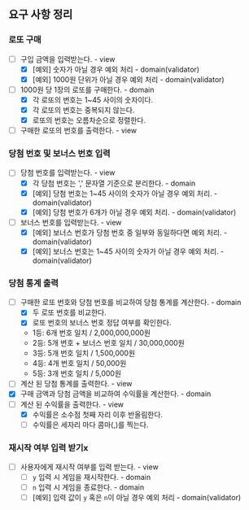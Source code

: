 ## 요구 사항 정리

### 로또 구매

- [ ] 구입 금액을 입력받는다. - view
  - [x] [예외] 숫자가 아닐 경우 예외 처리 - domain(validator)
  - [x] [예외] 1000원 단위가 아닐 경우 예외 처리 - domain(validator)
- [ ] 1000원 당 1장의 로또를 구매한다. - domain
  - [x] 각 로또의 번호는 1~45 사이의 숫자이다.
  - [x] 각 로또의 번호는 중복되지 않는다.
  - [x] 로또의 번호는 오름차순으로 정렬한다.
- [ ] 구매한 로또의 번호를 출력한다. - view

### 당첨 번호 및 보너스 번호 입력

- [ ] 당첨 번호를 입력받는다. - view
  - [x] 각 당첨 번호는 ',' 문자열 기준으로 분리한다. - domain
  - [x] [예외] 당첨 번호는 1~45 사이의 숫자가 아닐 경우 예외 처리. - domain(validator)
  - [x] [예외] 당첨 번호가 6개가 아닐 경우 예외 처리. - domain(validator)
- [ ] 보너스 번호를 입력받는다. - view
  - [x] [예외] 보너스 번호가 당첨 번호 중 일부와 동일하다면 예외 처리. - domain(validator)
  - [x] [예외] 보너스 번호는 1~45 사이의 숫자가 아닐 경우 예외 처리. - domain(validator)

### 당첨 통계 출력

- [ ] 구매한 로또 번호와 당첨 번호를 비교하여 당첨 통계를 계산한다. - domain
  - [x] 두 로또 번호를 비교한다.
  - [x] 로또 번호의 보너스 번호 정답 여부를 확인한다.
  - 1등: 6개 번호 일치 / 2,000,000,000원
  - 2등: 5개 번호 + 보너스 번호 일치 / 30,000,000원
  - 3등: 5개 번호 일치 / 1,500,000원
  - 4등: 4개 번호 일치 / 50,000원
  - 5등: 3개 번호 일치 / 5,000원
- [ ] 계산 된 당첨 통계를 출력한다. - view
- [x] 구매 금액과 당첨 금액을 비교하여 수익률을 계산한다. - domain
- [ ] 계산 된 수익률을 출력한다. - view
  - [x] 수익률은 소수점 첫째 자리 이후 반올림한다.
  - [ ] 수익률은 세자리 마다 콤마(,)를 찍는다.

### 재시작 여부 입력 받기x

- [ ] 사용자에게 재시작 여부를 입력 받는다. - view
  - [ ] `y` 입력 시 게임을 재시작한다. - domain
  - [ ] `n` 입력 시 게임을 종료한다. - domain
  - [ ] [예외] 입력 값이 `y` 혹은 `n`이 아닐 경우 예외 처리 - domain(validator)
